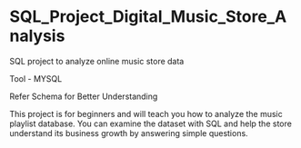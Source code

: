 # SQL_Project_Digital_Music_Store_Analysis

SQL project to analyze online music store data

Tool - MYSQL 

Refer Schema for Better Understanding

This project is for beginners and will teach you how to analyze the music playlist database. You can examine the dataset with SQL and help the store understand its business growth by answering simple questions.



